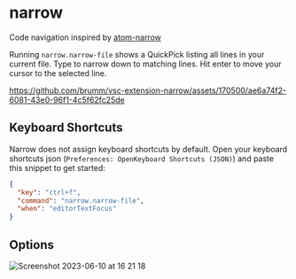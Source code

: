 # narrow

Code navigation inspired by [atom-narrow](https://github.com/t9md/atom-narrow)

Running `narrow.narrow-file` shows a QuickPick listing all lines in your current file. Type to narrow down to matching lines. Hit enter to move your cursor to the selected line.

https://github.com/brumm/vsc-extension-narrow/assets/170500/ae6a74f2-6081-43e0-96f1-4c5f62fc25de

## Keyboard Shortcuts

Narrow does not assign keyboard shortcuts by default.
Open your keyboard shortcuts json (`Preferences: OpenKeyboard Shortcuts (JSON)`) and paste this snippet to get started:

```json
{
  "key": "ctrl+f",
  "command": "narrow.narrow-file",
  "when": "editorTextFocus"
}
```

## Options

![Screenshot 2023-06-10 at 16 21 18](https://github.com/brumm/vsc-extension-narrow/assets/170500/c5869bcd-5db8-45b9-94fe-5dfac13404e9)
